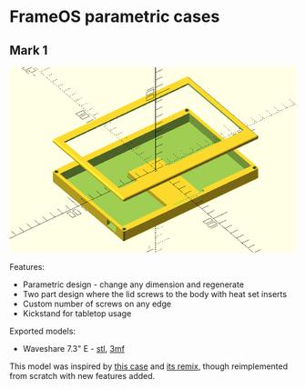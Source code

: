 # FrameOS parametric cases

## Mark 1

![7in3e](./mark1/images/7in3e-model.png)

Features:
- Parametric design - change any dimension and regenerate
- Two part design where the lid screws to the body with heat set inserts
- Custom number of screws on any edge
- Kickstand for tabletop usage

Exported models:

- Waveshare 7.3" E - [stl](https://github.com/FrameOS/cases/blob/main/mark1/exports/7in3e.stl), [3mf](https://github.com/FrameOS/cases/blob/main/mark1/exports/7in3e.3mf)

This model was inspired by [this case](https://www.printables.com/model/76756-waveshare-75-screen-case) and [its remix](https://www.printables.com/model/82001-waveshare-75-screen-case-remix), though reimplemented from scratch with new features added.
